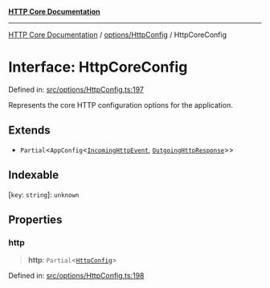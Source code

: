 [**HTTP Core Documentation**](../../../README.md)

***

[HTTP Core Documentation](../../../README.md) / [options/HttpConfig](../README.md) / HttpCoreConfig

# Interface: HttpCoreConfig

Defined in: [src/options/HttpConfig.ts:197](https://github.com/stonemjs/http-core/blob/0d369869add0f1630e9b5b2cd1421e57ee8d3865/src/options/HttpConfig.ts#L197)

Represents the core HTTP configuration options for the application.

## Extends

- `Partial`\<`AppConfig`\<[`IncomingHttpEvent`](../../../IncomingHttpEvent/classes/IncomingHttpEvent.md), [`OutgoingHttpResponse`](../../../OutgoingHttpResponse/classes/OutgoingHttpResponse.md)\>\>

## Indexable

\[`key`: `string`\]: `unknown`

## Properties

### http

> **http**: `Partial`\<[`HttpConfig`](HttpConfig.md)\>

Defined in: [src/options/HttpConfig.ts:198](https://github.com/stonemjs/http-core/blob/0d369869add0f1630e9b5b2cd1421e57ee8d3865/src/options/HttpConfig.ts#L198)
